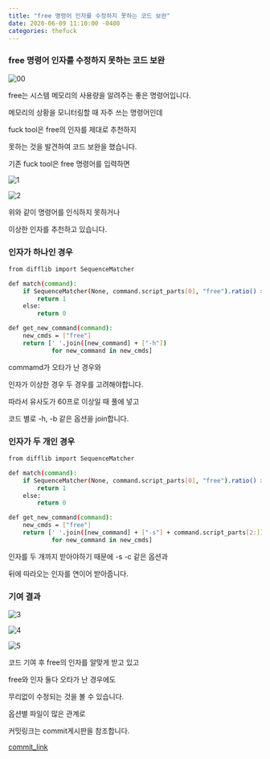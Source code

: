 ```yaml
---
title: "free 명령어 인자를 수정하지 못하는 코드 보완"
date: 2020-06-09 11:10:00 -0400
categories: thefuck
---
```


### free 명령어 인자를 수정하지 못하는 코드 보완

![00](https://user-images.githubusercontent.com/63634948/84103311-a410f580-aa4d-11ea-9280-27ec44119a02.png)

free는 시스템 메모리의 사용량을 알려주는 좋은 명령어입니다.

메모리의 상황을 모니터링할 때 자주 쓰는 명령어인데

fuck tool은 free의 인자를 제대로 추천하지

못하는 것을 발견하여 코드 보완을 했습니다.

기존 fuck tool은 free 명령어를 입력하면

![1](https://user-images.githubusercontent.com/63634948/84102077-72e2f600-aa4a-11ea-9450-3aaa52674ae2.png)

![2](https://user-images.githubusercontent.com/63634948/84102081-75455000-aa4a-11ea-95c2-ddf8b471a7b2.png)

위와 같이 명령어를 인식하지 못하거나

이상한 인자를 추천하고 있습니다.

### 인자가 하나인 경우

```bash
from difflib import SequenceMatcher

def match(command):
    if SequenceMatcher(None, command.script_parts[0], "free").ratio() > 0.6:
        return 1
    else:
        return 0

def get_new_command(command):
    new_cmds = ["free"]
    return [' '.join([new_command] + ["-h"])
            for new_command in new_cmds] 
```
commamd가 오타가 난 경우와

인자가 이상한 경우 두 경우를 고려해야합니다.

따라서 유사도가 60프로 이상일 때 풀에 넣고

코드 별로 -h, -b 같은 옵션을 join합니다.

### 인자가 두 개인 경우

```bash
from difflib import SequenceMatcher

def match(command):
    if SequenceMatcher(None, command.script_parts[0], "free").ratio() > 0.6:
        return 1
    else:
        return 0

def get_new_command(command):
    new_cmds = ["free"]
    return [' '.join([new_command] + ["-s"] + command.script_parts[2:])
            for new_command in new_cmds] 
```
인자를 두 개까지 받아야하기 때문에 -s -c 같은 옵션과

뒤에 따라오는 인자를 연이어 받아줍니다.

### 기여 결과

![3](https://user-images.githubusercontent.com/63634948/84103317-a96e4000-aa4d-11ea-9fc4-704a4f813f0d.png)

![4](https://user-images.githubusercontent.com/63634948/84103324-ae32f400-aa4d-11ea-822b-f0be45e3e7db.png)

![5](https://user-images.githubusercontent.com/63634948/84103332-b25f1180-aa4d-11ea-975c-490a994d8e46.png)

코드 기여 후 free의 인자를 알맞게 받고 있고

free와 인자 둘다 오타가 난 경우에도

무리없이 수정되는 것을 볼 수 있습니다.

옵션별 파일이 많은 관계로

커밋링크는 commit게시판을 참조합니다.

[commit_link](https://github.com/20-1-SKKU-OSS/2020-1-OSS-11/commits/master)

